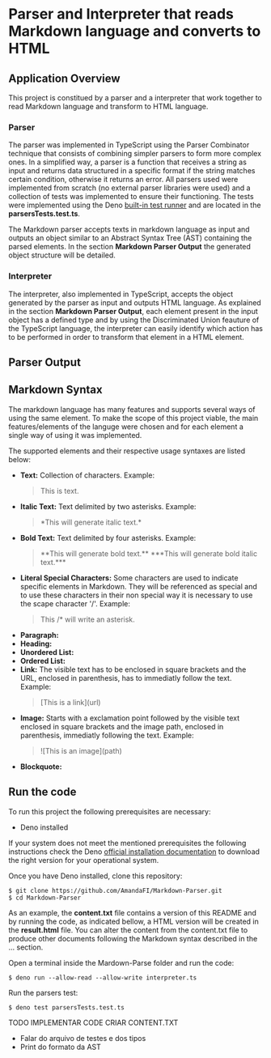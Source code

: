 # Parser and Interpreter that reads Markdown language and converts to HTML

## Application Overview

This project is constitued by a parser and a interpreter that work together to read Markdown language and transform to HTML language.

### Parser

The parser was implemented in TypeScript using the Parser Combinator technique that consists of combining simpler parsers to form more complex ones. In a simplified way, a parser is a function that receives a string as input and returns data structured in a specific format if the string matches certain condition, otherwise it returns an error. All parsers used were implemented from scratch (no external parser libraries were used) and a collection of tests was implemented to ensure their functioning. The tests were implemented using the Deno [built-in test runner](https://docs.deno.com/runtime/manual/basics/testing/) and are located in the **parsersTests.test.ts**.

The Markdown parser accepts texts in markdown language as input and outputs an object similar to an Abstract Syntax Tree (AST) containing the parsed elements. In the section **Markdown Parser Output** the generated object structure will be detailed.


### Interpreter

The interpreter, also implemented in TypeScript, accepts the object generated by the parser as input and outputs HTML language. As explained in the section **Markdown Parser Output**, each element present in the input object has a defined type and by using the Discriminated Union feauture of the TypeScript language, the interpreter can easily identify which action has to be performed in order to transform that element in a HTML element.

## Parser Output

## Markdown Syntax

The markdown language has many features and supports several ways of using the same element. To make the scope of this project viable, the main features/elements of the languge were chosen and for each element a single way of using it was implemented. 

The supported elements and their respective usage syntaxes are listed below:

- **Text:** Collection of characters. Example:
  > This is text.
- **Italic Text:** Text delimited by two asterisks. Example:
  > \*This will generate italic text.\*
- **Bold Text:** Text delimited by four asterisks. Example:
  > \*\*This will generate bold text.\*\*
  > \*\*\*This will generate bold italic text.\*\*\*
- **Literal Special Characters:** Some characters are used to indicate specific elements in Markdown. They will be referenced as special and to use these characters in their non special way it is necessary to use the scape character '/'. Example:
  > This /\* will write an asterisk.
- **Paragraph:**
- **Heading:**
- **Unordered List:**
- **Ordered List:**
- **Link:** The visible text has to be enclosed in square brackets and the URL, enclosed in parenthesis, has to immediatly follow the text. Example: 
  > [This is a link\](url)
- **Image:** Starts with a exclamation point followed by the visible text enclosed in square brackets and the image path, enclosed in parenthesis, immediatly following the text. Example: 
  > ![This is an image\]\(path)
- **Blockquote:**


## Run the code 

To run this project the following prerequisites are necessary:

- Deno installed

If your system does not meet the mentioned prerequisites the following instructions check the Deno [official installation documentation](https://docs.deno.com/runtime/manual/getting_started/installation) to download the right version for your operational system.

Once you have Deno installed, clone this repository:

```
$ git clone https://github.com/AmandaFI/Markdown-Parser.git
$ cd Markdown-Parser
```

As an example, the **content.txt** file contains a version of this README and by running the code, as indicated bellow, a HTML version will be created in the **result.html** file. You can alter the content from the content.txt file to produce other documents following the Markdown syntax described in the ... section.

Open a terminal inside the Mardown-Parse folder and run the code:
```
$ deno run --allow-read --allow-write interpreter.ts
```

Run the parsers test:
```
$ deno test parsersTests.test.ts
```

TODO
IMPLEMENTAR CODE
CRIAR CONTENT.TXT

- Falar do arquivo de testes e dos tipos
- Print do formato da AST

